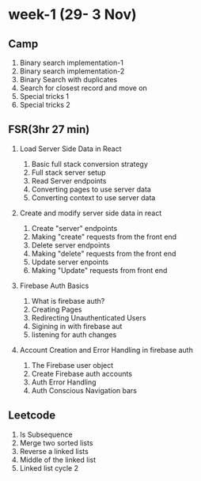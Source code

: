 # week-1 (29- 3 Nov)

## Camp

1. Binary search implementation-1
2. Binary search implementation-2
3. Binary Search with duplicates
4. Search for closest record and move on
5. Special tricks 1
6. Special tricks 2

## FSR(3hr 27 min)

1. Load Server Side Data in React

   1. Basic full stack conversion strategy
   2. Full stack server setup
   3. Read Server endpoints
   4. Converting pages to use server data
   5. Converting context to use server data

2. Create and modify server side data in react

   1. Create "server" endpoints
   2. Making "create" requests from the front end
   3. Delete server endpoints
   4. Making "delete" requests from the front end
   5. Update server enpoints
   6. Making "Update" requests from front end

3. Firebase Auth Basics

   1. What is firebase auth?
   2. Creating Pages
   3. Redirecting Unauthenticated Users
   4. Sigining in with firebase aut
   5. listening for auth changes

4. Account Creation and Error Handling in firebase auth
   1. The Firebase user object
   2. Create Firebase auth accounts
   3. Auth Error Handling
   4. Auth Conscious Navigation bars

## Leetcode

1. Is Subsequence
2. Merge two sorted lists
3. Reverse a linked lists
4. Middle of the linked list
5. Linked list cycle 2

